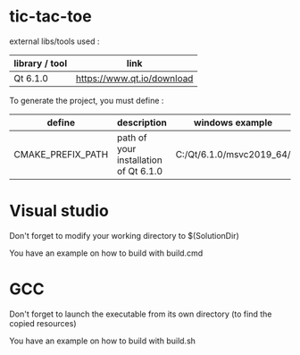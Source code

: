 # tic-tac-toe

external libs/tools used :

| library / tool | link                         |
|----------------|------------------------------|
| Qt 6.1.0       | <https://www.qt.io/download> |

To generate the project, you must define :

| define            | description                           | windows example          | linux example               |
|-------------------|---------------------------------------|--------------------------|-----------------------------|
| CMAKE_PREFIX_PATH | path of your installation of Qt 6.1.0 | C:/Qt/6.1.0/msvc2019_64/ | /home/gael/Qt/6.1.0/gcc_64/ |

# Visual studio

Don't forget to modify your working directory to $(SolutionDir)

You have an example on how to build with build.cmd

# GCC

Don't forget to launch the executable from its own directory (to find the copied resources)

You have an example on how to build with build.sh